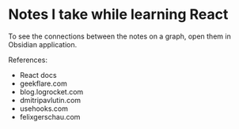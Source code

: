 # Notes I take while learning React

To see the connections between the notes on a graph, open them in Obsidian application.

References:
 - React docs
 - geekflare.com
 - blog.logrocket.com
 - dmitripavlutin.com
 - usehooks.com
 - felixgerschau.com

